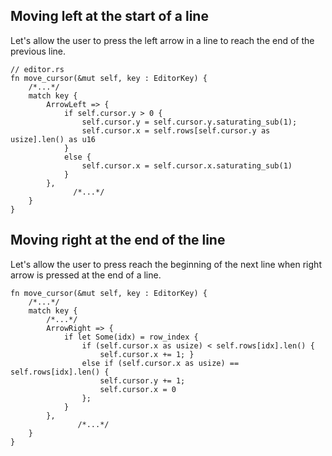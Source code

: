 ## Moving left at the start of a line

Let's allow the user to press the left arrow in a line to reach the end of the previous line.

```
// editor.rs
fn move_cursor(&mut self, key : EditorKey) {
	/*...*/
	match key {
		ArrowLeft => { 
			if self.cursor.y > 0 { 
				self.cursor.y = self.cursor.y.saturating_sub(1);
				self.cursor.x = self.rows[self.cursor.y as usize].len() as u16
			}
			else {
				self.cursor.x = self.cursor.x.saturating_sub(1)
			}
		}, 
			  /*...*/
	}
}
```

## Moving right at the end of the line

Let's allow the user to press reach the beginning of the next line when right arrow is pressed at the end of a line.

```
fn move_cursor(&mut self, key : EditorKey) {
	/*...*/
	match key {
		/*...*/
		ArrowRight => { 
			if let Some(idx) = row_index {
				if (self.cursor.x as usize) < self.rows[idx].len() {
					self.cursor.x += 1; }
				else if (self.cursor.x as usize) == self.rows[idx].len() {
					self.cursor.y += 1;
					self.cursor.x = 0
				};
			}
		},
			   /*...*/
	}
}
```
